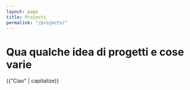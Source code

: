 ```yaml
---
layout: page
title: Projects
permalink: "/projects/"
---
```


# Qua qualche idea di progetti e cose varie

{{"Ciao" | capitalize}}